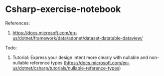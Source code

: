 # Csharp-exercise-notebook
References:
1. https://docs.microsoft.com/en-us/dotnet/framework/data/adonet/dataset-datatable-dataview/

Todo:
1. Tutorial: Express your design intent more clearly with nullable and non-nullable reference types (https://docs.microsoft.com/en-us/dotnet/csharp/tutorials/nullable-reference-types)


